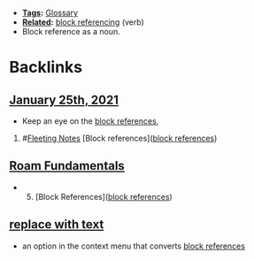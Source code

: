 - **[Tags](<Tags.md>):** [Glossary](<Glossary.md>) 
- **[Related](<Related.md>):** [block referencing](<block referencing.md>) (verb)
- Block reference as a noun.

# Backlinks
## [January 25th, 2021](<January 25th, 2021.md>)
- Keep an eye on the [block references](<block references.md>),

1. #[Fleeting Notes](<Fleeting Notes.md>) [Block references]([block references](<block references.md>))

## [Roam Fundamentals](<Roam Fundamentals.md>)
- 5. [Block References]([block references](<block references.md>))

## [replace with text](<replace with text.md>)
- an option in the context menu that converts [block references](<block references.md>)

